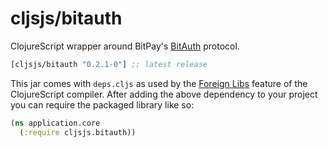 # cljsjs/bitauth

ClojureScript wrapper around BitPay's [BitAuth](https://github.com/bitpay/bitauth) protocol.
[](dependency)
```clojure
[cljsjs/bitauth "0.2.1-0"] ;; latest release
```
[](/dependency)
This jar comes with `deps.cljs` as used by the [Foreign Libs][flibs] feature
of the ClojureScript compiler. After adding the above dependency to your project you can require the packaged library like so:

```clojure
(ns application.core
  (:require cljsjs.bitauth))
```

[flibs]: https://clojurescript.org/reference/packaging-foreign-deps
